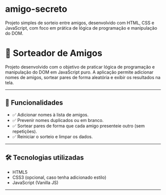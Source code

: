 # amigo-secreto
Projeto simples de sorteio entre amigos, desenvolvido com HTML, CSS e JavaScript, com foco em prática de lógica de programação e manipulação do DOM.

# 🧠 Sorteador de Amigos

Projeto desenvolvido com o objetivo de praticar lógica de programação e manipulação do DOM em JavaScript puro. A aplicação permite adicionar nomes de amigos, sortear pares de forma aleatória e exibir os resultados na tela.

---

## 🚀 Funcionalidades

- ✅ Adicionar nomes à lista de amigos.
- ✅ Prevenir nomes duplicados ou em branco.
- ✅ Sortear pares de forma que cada amigo presenteie outro (sem repetições).
- ✅ Reiniciar o sorteio e limpar os dados.

---

## 🛠️ Tecnologias utilizadas

- HTML5
- CSS3 (opcional, caso tenha adicionado estilo)
- JavaScript (Vanilla JS)

---
